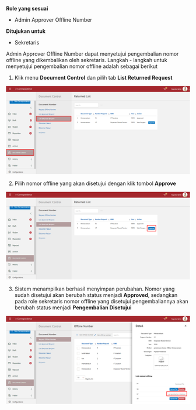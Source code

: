 **Role yang sesuai**

- Admin Approver Offline Number

**Ditujukan untuk**

- Sekretaris

Admin Approver Offline Number dapat menyetujui pengembalian nomor offline yang dikembalikan oleh sekretaris. Langkah - langkah untuk menyetujui pengembalian nomor offline adalah sebagai berikut

1. Klik menu **Document Control** dan pilih tab **List Returned Request**

![gambar](SC_AgendaKendali/AG35.png)

2. Pilih nomor offline yang akan disetujui dengan klik tombol **Approve**

![gambar](SC_AgendaKendali/AG36.png)

3. Sistem menampilkan berhasil menyimpan perubahan. Nomor yang sudah disetujui akan berubah status menjadi **Approved**, sedangkan pada role sekretaris nomor offline yang disetujui pengembaliannya akan berubah status menjadi **Pengembalian Disetujui**

![gambar](SC_AgendaKendali/AG37.png)